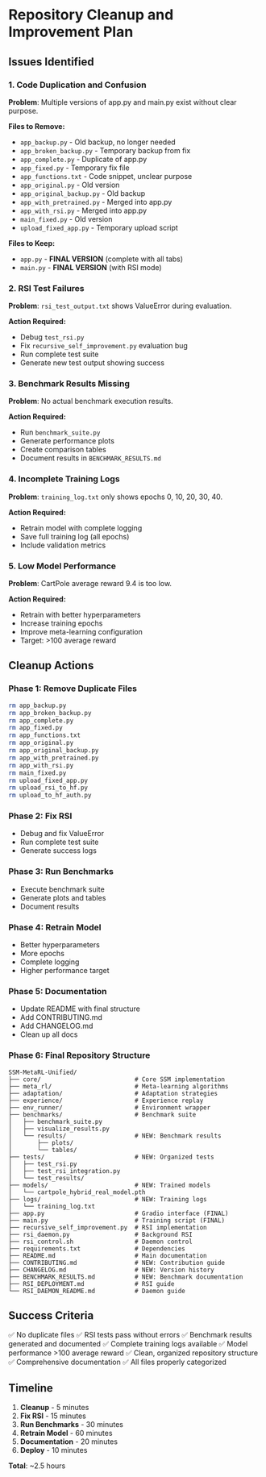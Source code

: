 # Repository Cleanup and Improvement Plan

## Issues Identified

### 1. Code Duplication and Confusion
**Problem**: Multiple versions of app.py and main.py exist without clear purpose.

**Files to Remove:**
- `app_backup.py` - Old backup, no longer needed
- `app_broken_backup.py` - Temporary backup from fix
- `app_complete.py` - Duplicate of app.py
- `app_fixed.py` - Temporary fix file
- `app_functions.txt` - Code snippet, unclear purpose
- `app_original.py` - Old version
- `app_original_backup.py` - Old backup
- `app_with_pretrained.py` - Merged into app.py
- `app_with_rsi.py` - Merged into app.py
- `main_fixed.py` - Old version
- `upload_fixed_app.py` - Temporary upload script

**Files to Keep:**
- `app.py` - **FINAL VERSION** (complete with all tabs)
- `main.py` - **FINAL VERSION** (with RSI mode)

### 2. RSI Test Failures
**Problem**: `rsi_test_output.txt` shows ValueError during evaluation.

**Action Required:**
- Debug `test_rsi.py`
- Fix `recursive_self_improvement.py` evaluation bug
- Run complete test suite
- Generate new test output showing success

### 3. Benchmark Results Missing
**Problem**: No actual benchmark execution results.

**Action Required:**
- Run `benchmark_suite.py`
- Generate performance plots
- Create comparison tables
- Document results in `BENCHMARK_RESULTS.md`

### 4. Incomplete Training Logs
**Problem**: `training_log.txt` only shows epochs 0, 10, 20, 30, 40.

**Action Required:**
- Retrain model with complete logging
- Save full training log (all epochs)
- Include validation metrics

### 5. Low Model Performance
**Problem**: CartPole average reward 9.4 is too low.

**Action Required:**
- Retrain with better hyperparameters
- Increase training epochs
- Improve meta-learning configuration
- Target: >100 average reward

## Cleanup Actions

### Phase 1: Remove Duplicate Files
```bash
rm app_backup.py
rm app_broken_backup.py
rm app_complete.py
rm app_fixed.py
rm app_functions.txt
rm app_original.py
rm app_original_backup.py
rm app_with_pretrained.py
rm app_with_rsi.py
rm main_fixed.py
rm upload_fixed_app.py
rm upload_rsi_to_hf.py
rm upload_to_hf_auth.py
```

### Phase 2: Fix RSI
- Debug and fix ValueError
- Run complete test suite
- Generate success logs

### Phase 3: Run Benchmarks
- Execute benchmark suite
- Generate plots and tables
- Document results

### Phase 4: Retrain Model
- Better hyperparameters
- More epochs
- Complete logging
- Higher performance target

### Phase 5: Documentation
- Update README with final structure
- Add CONTRIBUTING.md
- Add CHANGELOG.md
- Clean up all docs

### Phase 6: Final Repository Structure
```
SSM-MetaRL-Unified/
├── core/                          # Core SSM implementation
├── meta_rl/                       # Meta-learning algorithms
├── adaptation/                    # Adaptation strategies
├── experience/                    # Experience replay
├── env_runner/                    # Environment wrapper
├── benchmarks/                    # Benchmark suite
│   ├── benchmark_suite.py
│   ├── visualize_results.py
│   └── results/                   # NEW: Benchmark results
│       ├── plots/
│       └── tables/
├── tests/                         # NEW: Organized tests
│   ├── test_rsi.py
│   ├── test_rsi_integration.py
│   └── test_results/
├── models/                        # NEW: Trained models
│   └── cartpole_hybrid_real_model.pth
├── logs/                          # NEW: Training logs
│   └── training_log.txt
├── app.py                         # Gradio interface (FINAL)
├── main.py                        # Training script (FINAL)
├── recursive_self_improvement.py  # RSI implementation
├── rsi_daemon.py                  # Background RSI
├── rsi_control.sh                 # Daemon control
├── requirements.txt               # Dependencies
├── README.md                      # Main documentation
├── CONTRIBUTING.md                # NEW: Contribution guide
├── CHANGELOG.md                   # NEW: Version history
├── BENCHMARK_RESULTS.md           # NEW: Benchmark documentation
├── RSI_DEPLOYMENT.md              # RSI guide
└── RSI_DAEMON_README.md           # Daemon guide
```

## Success Criteria

✅ No duplicate files
✅ RSI tests pass without errors
✅ Benchmark results generated and documented
✅ Complete training logs available
✅ Model performance >100 average reward
✅ Clean, organized repository structure
✅ Comprehensive documentation
✅ All files properly categorized

## Timeline

1. **Cleanup** - 5 minutes
2. **Fix RSI** - 15 minutes
3. **Run Benchmarks** - 30 minutes
4. **Retrain Model** - 60 minutes
5. **Documentation** - 20 minutes
6. **Deploy** - 10 minutes

**Total**: ~2.5 hours

